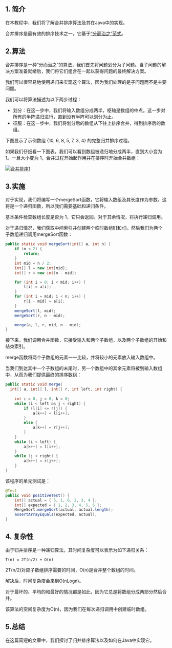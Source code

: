 ## 1. 简介

在本教程中，我们将了解合并排序算法及其在Java中的实现。

合并排序是最有效的排序技术之一，它基于[“分而治之”范式](https://www.baeldung.com/cs/divide-and-conquer-strategy)。

## 2.算法

合并排序是一种“分而治之”的算法，我们首先将问题划分为子问题。当子问题的解决方案准备就绪后，我们将它们组合在一起以获得问题的最终解决方案。

我们可以很容易地使用递归来实现这个算法，因为我们处理的是子问题而不是主要问题。

我们可以将算法描述为以下两步过程：

-   划分：在这一步中，我们将输入数组分成两半，枢轴是数组的中点。这一步对所有的半阵递归进行，直到没有半阵可以划分为止。
-   征服：在这一步中，我们将划分后的数组从下往上排序合并，得到排序后的数组。

下图显示了示例数组 {10, 6, 8, 5, 7, 3, 4} 的完整归并排序过程。

如果我们仔细看一下图表，我们可以看到数组被递归地分成两半，直到大小变为 1。一旦大小变为 1，合并过程开始起作用并在排序时开始合并数组：

[![合并排序1](https://www.baeldung.com/wp-content/uploads/2018/09/mergesort1.png)](https://www.baeldung.com/wp-content/uploads/2018/09/mergesort1.png)

## 3.实施

对于实现，我们将编写一个mergeSort函数，它将输入数组及其长度作为参数。这将是一个递归函数，所以我们需要基础和递归条件。

基本条件检查数组长度是否为 1，它只会返回。对于其余情况，将执行递归调用。

对于递归情况，我们获取中间索引并创建两个临时数组l[]和r[]。然后我们为两个子数组递归调用mergeSort函数：

```java
public static void mergeSort(int[] a, int n) {
    if (n < 2) {
        return;
    }
    int mid = n / 2;
    int[] l = new int[mid];
    int[] r = new int[n - mid];

    for (int i = 0; i < mid; i++) {
        l[i] = a[i];
    }
    for (int i = mid; i < n; i++) {
        r[i - mid] = a[i];
    }
    mergeSort(l, mid);
    mergeSort(r, n - mid);

    merge(a, l, r, mid, n - mid);
}
```

接下来，我们调用合并函数，它接受输入和两个子数组，以及两个子数组的开始和结束索引。

merge函数将两个子数组的元素一一比较，并将较小的元素放入输入数组中。

当我们到达其中一个子数组的末尾时，另一个数组中的其余元素将被到输入数组中，从而为我们提供最终的排序数组：

```java
public static void merge(
  int[] a, int[] l, int[] r, int left, int right) {
 
    int i = 0, j = 0, k = 0;
    while (i < left && j < right) {
        if (l[i] <= r[j]) {
            a[k++] = l[i++];
        }
        else {
            a[k++] = r[j++];
        }
    }
    while (i < left) {
        a[k++] = l[i++];
    }
    while (j < right) {
        a[k++] = r[j++];
    }
}

```

该程序的单元测试是：

```java
@Test
public void positiveTest() {
    int[] actual = { 5, 1, 6, 2, 3, 4 };
    int[] expected = { 1, 2, 3, 4, 5, 6 };
    MergeSort.mergeSort(actual, actual.length);
    assertArrayEquals(expected, actual);
}
```

## 4. 复杂性

由于归并排序是一种递归算法，其时间复杂度可以表示为如下递归关系：

```plaintext
T(n) = 2T(n/2) + O(n)
```

2T(n/2)对应子数组排序需要的时间，O(n)是合并整个数组的时间。

解决后，时间复杂度会来到O(nLogn)。

对于最坏的、平均的和最好的情况都是如此，因为它总是将数组分成两部分然后合并。

该算法的空间复杂度为O(n)，因为我们在每次递归调用中创建临时数组。

## 5.总结

在这篇简短的文章中，我们探讨了归并排序算法以及如何在Java中实现它。